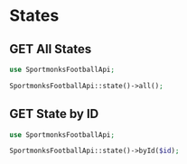 # States

## GET All States

```php
use SportmonksFootballApi;

SportmonksFootballApi::state()->all();
```

## GET State by ID

```php
use SportmonksFootballApi;

SportmonksFootballApi::state()->byId($id);
```